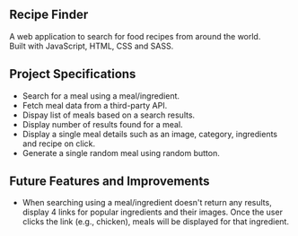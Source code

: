 ## Recipe Finder

A web application to search for food recipes from around the world.  
Built with JavaScript, HTML, CSS and SASS.

## Project Specifications

- Search for a meal using a meal/ingredient.
- Fetch meal data from a third-party API.
- Dispay list of meals based on a search results.
- Display number of results found for a meal.
- Display a single meal details such as an image, category, ingredients and recipe on click.
- Generate a single random meal using random button.

## Future Features and Improvements

- When searching using a meal/ingredient doesn't return any results, display 4 links for popular ingredients and their images. Once the user clicks the link (e.g., chicken), meals will be displayed for that ingredient.
